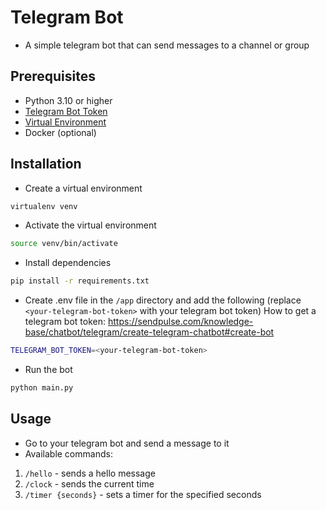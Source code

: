# Telegram Bot
- A simple telegram bot that can send messages to a channel or group

## Prerequisites
- Python 3.10 or higher
- [Telegram Bot Token](https://core.telegram.org/bots#6-botfather)
- [Virtual Environment](https://docs.python.org/3/library/venv.html)
- Docker (optional)

## Installation
- Create a virtual environment
```bash
virtualenv venv
```
- Activate the virtual environment
```bash
source venv/bin/activate
```
- Install dependencies
```bash
pip install -r requirements.txt
```
- Create .env file in the `/app` directory and add the following (replace `<your-telegram-bot-token>` with your telegram bot token)
How to get a telegram bot token: https://sendpulse.com/knowledge-base/chatbot/telegram/create-telegram-chatbot#create-bot
```bash
TELEGRAM_BOT_TOKEN=<your-telegram-bot-token>
```
- Run the bot
```bash
python main.py
```

## Usage
- Go to your telegram bot and send a message to it
- Available commands:
1. `/hello` - sends a hello message
2. `/clock` - sends the current time
3. `/timer {seconds}` - sets a timer for the specified seconds
